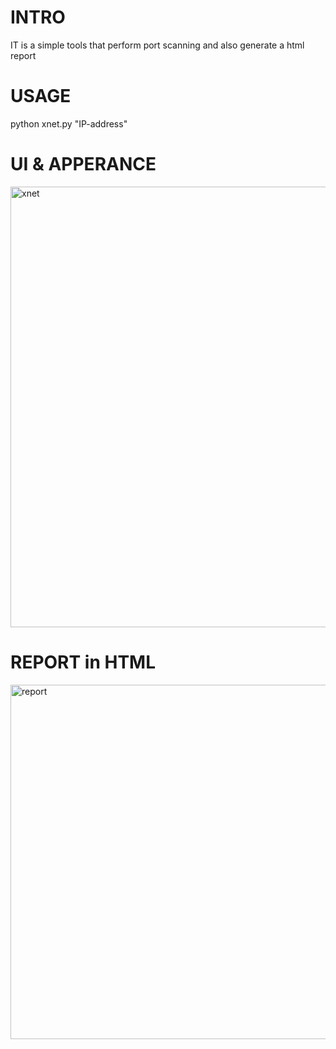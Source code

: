 # INTRO

IT is a simple tools that perform port scanning and also generate a html report

# USAGE

 python xnet.py "IP-address"

# UI & APPERANCE

<img width="533" height="705" alt="xnet" src="https://github.com/user-attachments/assets/efa8ebe7-2c07-4795-a774-f24cfa3153fb" />

# REPORT in HTML

<img width="1066" height="567" alt="report" src="https://github.com/user-attachments/assets/bfd4dc96-cf33-4189-b0c6-3516b8de0ffd" />
